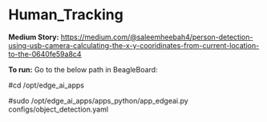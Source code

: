 # Human_Tracking

**Medium Story:** 
https://medium.com/@saleemheebah4/person-detection-using-usb-camera-calculating-the-x-y-cooridinates-from-current-location-to-the-0640fe59a8c4

**To run:**
Go to the below path in BeagleBoard:

#cd /opt/edge_ai_apps

#sudo /opt/edge_ai_apps/apps_python/app_edgeai.py configs/object_detection.yaml

